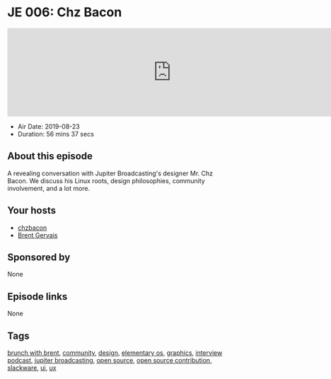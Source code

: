 # JE 006: Chz Bacon

<iframe src="https://player.fireside.fm/v2/WTrMvATU+uqSh5q-m?theme=dark" width="740" height="200" frameborder="0" scrolling="no"></iframe>

* Air Date: 2019-08-23
* Duration: 56 mins 37 secs

## About this episode

A revealing conversation with Jupiter Broadcasting's designer Mr. Chz Bacon. We discuss his Linux roots, design philosophies, community involvement, and a lot more.

## Your hosts
* [chzbacon](https://extras.show//hosts/chzbacon)
* [Brent Gervais](https://extras.show//hosts/brent)

## Sponsored by

None



## Episode links

None



## Tags

[brunch with brent](https://extras.show//tags/brunch%20with%20brent), [community](https://extras.show//tags/community), [design](https://extras.show//tags/design), [elementary os](https://extras.show//tags/elementary%20os), [graphics](https://extras.show//tags/graphics), [interview podcast](https://extras.show//tags/interview%20podcast), [jupiter broadcasting](https://extras.show//tags/jupiter%20broadcasting), [open source](https://extras.show//tags/open%20source), [open source contribution](https://extras.show//tags/open%20source%20contribution), [slackware](https://extras.show//tags/slackware), [ui](https://extras.show//tags/ui), [ux](https://extras.show//tags/ux)